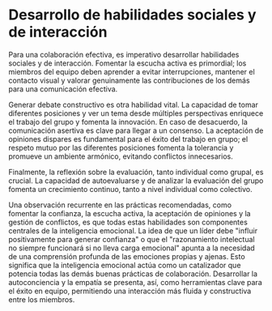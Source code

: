 # <a name="_z7cvy5mgm6ke"></a>**Desarrollo de habilidades sociales y de interacción**

Para una colaboración efectiva, es imperativo desarrollar habilidades sociales y de interacción. Fomentar la escucha activa es primordial; los miembros del equipo deben aprender a evitar interrupciones, mantener el contacto visual y valorar genuinamente las contribuciones de los demás para una comunicación efectiva.

Generar debate constructivo es otra habilidad vital. La capacidad de tomar diferentes posiciones y ver un tema desde múltiples perspectivas enriquece el trabajo del grupo y fomenta la innovación. En caso de desacuerdo, la comunicación asertiva es clave para llegar a un consenso. La aceptación de opiniones dispares es fundamental para el éxito del trabajo en grupo; el respeto mutuo por las diferentes posiciones fomenta la tolerancia y promueve un ambiente armónico, evitando conflictos innecesarios.

Finalmente, la reflexión sobre la evaluación, tanto individual como grupal, es crucial. La capacidad de autoevaluarse y de analizar la evaluación del grupo fomenta un crecimiento continuo, tanto a nivel individual como colectivo.

Una observación recurrente en las prácticas recomendadas, como fomentar la confianza, la escucha activa, la aceptación de opiniones y la gestión de conflictos, es que todas estas habilidades son componentes centrales de la inteligencia emocional. La idea de que un líder debe "influir positivamente para generar confianza" o que el "razonamiento intelectual no siempre funcionará si no lleva carga emocional" apunta a la necesidad de una comprensión profunda de las emociones propias y ajenas. Esto significa que la inteligencia emocional actúa como un catalizador que potencia todas las demás buenas prácticas de colaboración. Desarrollar la autoconciencia y la empatía se presenta, así, como herramientas clave para el éxito en equipo, permitiendo una interacción más fluida y constructiva entre los miembros.